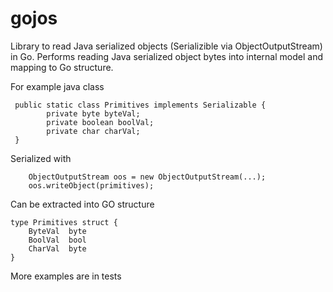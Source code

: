 # gojos
Library to read Java serialized objects (Serializible via ObjectOutputStream) in Go.
Performs reading Java serialized object bytes into internal model and mapping to Go structure.

For example java class
``` 
 public static class Primitives implements Serializable {
        private byte byteVal;
        private boolean boolVal;
        private char charVal;
 }
```
Serialized with
```
    ObjectOutputStream oos = new ObjectOutputStream(...);
    oos.writeObject(primitives);
```

Can be extracted into GO structure

```
type Primitives struct {
    ByteVal  byte
    BoolVal  bool
    CharVal  byte
}	
```
More examples are in tests


